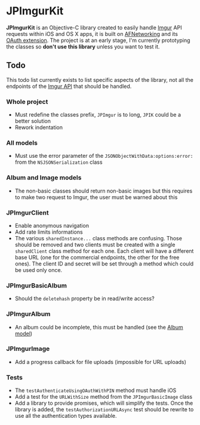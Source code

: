# JPImgurKit

__JPImgurKit__ is an Objective-C library created to easily handle [Imgur](http://imgur.com) API requests within iOS and OS X apps, it is built on [AFNetworking](http://afnetworking.com/) and its [OAuth extension](https://github.com/AFNetworking/AFOAuth2Client). The project is at an early stage, I'm currently prototyping the classes so __don't use this library__ unless you want to test it.

## Todo

This todo list currently exists to list specific aspects of the library, not all the endpoints of the [Imgur API](http://api.imgur.com/) that should be handled.

### Whole project

* Must redefine the classes prefix, `JPImgur` is to long, `JPIK` could be a better solution
* Rework indentation

### All models

* Must use the error parameter of the `JSONObjectWithData:options:error:` from the `NSJSONSerialization` class

### Album and Image models

* The non-basic classes should return non-basic images but this requires to make two request to Imgur, the user must be warned about this

### JPImgurClient

* Enable anonymous navigation
* Add rate limits informations
* The various `sharedInstance...` class methods are confusing. Those should be removed and two clients must be created with a single `sharedClient` class method for each one. Each client will have a different base URL (one for the commercial endpoints, the other for the free ones). The client ID and secret will be set through a method which could be used only once.

### JPImgurBasicAlbum

* Should the `deletehash` property be in read/write access?

### JPImgurAlbum

* An album could be incomplete, this must be handled (see the [Album model](http://api.imgur.com/models/album))

### JPImgurImage

* Add a progress callback for file uploads (impossible for URL uploads)

### Tests

* The `testAuthenticateUsingOAuthWithPIN` method must handle iOS
* Add a test for the `URLWithSize` method from the `JPImgurBasicImage` class
* Add a library to provide promises, which will simplify the tests. Once the library is added, the `testAuthorizationURLAsync` test should be rewrite to use all the authentication types available.